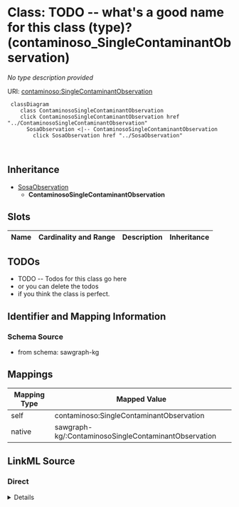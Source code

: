 

# Class: TODO -- what's a good name for this class (type)? (contaminoso_SingleContaminantObservation)


_No type description provided_





URI: [contaminoso:SingleContaminantObservation](http://sawgraph.spatialai.org/v1/contaminoso#SingleContaminantObservation)






```mermaid
 classDiagram
    class ContaminosoSingleContaminantObservation
    click ContaminosoSingleContaminantObservation href "../ContaminosoSingleContaminantObservation"
      SosaObservation <|-- ContaminosoSingleContaminantObservation
        click SosaObservation href "../SosaObservation"
      
      
```





## Inheritance
* [SosaObservation](../classes/SosaObservation.md)
    * **ContaminosoSingleContaminantObservation**



## Slots

| Name | Cardinality and Range | Description | Inheritance |
| ---  | --- | --- | --- |









## TODOs

* TODO -- Todos for this class go here
* or you can delete the todos
* if you think the class is perfect.

## Identifier and Mapping Information







### Schema Source


* from schema: sawgraph-kg




## Mappings

| Mapping Type | Mapped Value |
| ---  | ---  |
| self | contaminoso:SingleContaminantObservation |
| native | sawgraph-kg/:ContaminosoSingleContaminantObservation |







## LinkML Source

<!-- TODO: investigate https://stackoverflow.com/questions/37606292/how-to-create-tabbed-code-blocks-in-mkdocs-or-sphinx -->

### Direct

<details>
```yaml
name: contaminoso_SingleContaminantObservation
description: No type description provided
title: TODO -- what's a good name for this class (type)?
todos:
- TODO -- Todos for this class go here
- or you can delete the todos
- if you think the class is perfect.
notes:
- Class with 0 occurences.
from_schema: sawgraph-kg
rank: 1000
is_a: sosa_Observation
class_uri: contaminoso:SingleContaminantObservation

```
</details>

### Induced

<details>
```yaml
name: contaminoso_SingleContaminantObservation
description: No type description provided
title: TODO -- what's a good name for this class (type)?
todos:
- TODO -- Todos for this class go here
- or you can delete the todos
- if you think the class is perfect.
notes:
- Class with 0 occurences.
from_schema: sawgraph-kg
rank: 1000
is_a: sosa_Observation
class_uri: contaminoso:SingleContaminantObservation

```
</details>